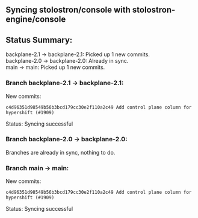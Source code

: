 ## Syncing stolostron/console with stolostron-engine/console

## Status Summary:

backplane-2.1 -> backplane-2.1: Picked up 1 new commits.  
backplane-2.0 -> backplane-2.0: Already in sync.  
main -> main: Picked up 1 new commits.  

### Branch backplane-2.1 -> backplane-2.1:

New commits:

```
c4d96351d98549b56b3bcd179cc30e2f110a2c49 Add control plane column for hypershift (#1909)
```

Status: Syncing successful

### Branch backplane-2.0 -> backplane-2.0:

Branches are already in sync, nothing to do.

### Branch main -> main:

New commits:

```
c4d96351d98549b56b3bcd179cc30e2f110a2c49 Add control plane column for hypershift (#1909)
```

Status: Syncing successful
